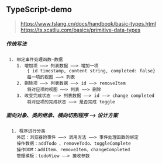 ## TypeScript-demo
> https://www.tslang.cn/docs/handbook/basic-types.html
> https://ts.xcatliu.com/basics/primitive-data-types
##### 传统写法
```
 1. 绑定事件处理函数—数据
    1. 增加项 ——> 列表数据 ——> 增加一项
        { id timestamp, content string, completed: false}
        每一项的视图 ——> 列表
    2. 删除项 ——> 列表数据 ——> id ——> removeItem
        将对应项的视图 ——> 列表 ——> 删除
    3. 改变完成状态 ——> 列表数据 ——> id ——> change completed
        将对应项的完成状态 ——> 是否完成 toggle
```
##### 面向对象、类的继承、横向切割程序 ——> 设计方案
```
  1. 程序进行分类
    外层：浏览器的事件 ——> 调用方法 ——> 事件处理函数的绑定
    操作数据：addTodo 、removeTodo、toggleComplete
    操作DOM：addItem、removeItem、changeCompleted
    管理模板：todoView ——> 接收参数
```
